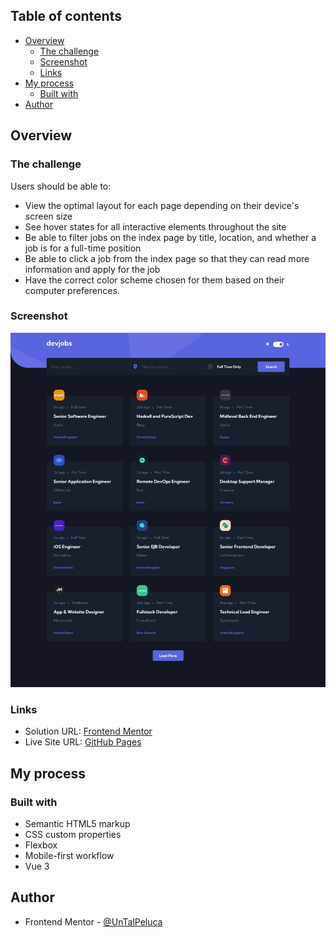 ## Table of contents

- [Overview](#overview)
  - [The challenge](#the-challenge)
  - [Screenshot](#screenshot)
  - [Links](#links)
- [My process](#my-process)
  - [Built with](#built-with)
- [Author](#author)

## Overview

### The challenge

Users should be able to:

- View the optimal layout for each page depending on their device's screen size
- See hover states for all interactive elements throughout the site
- Be able to filter jobs on the index page by title, location, and whether a job is for a full-time position
- Be able to click a job from the index page so that they can read more information and apply for the job
- Have the correct color scheme chosen for them based on their computer preferences.

### Screenshot

![](./screenshot.jpg)

### Links

- Solution URL: [Frontend Mentor](https://www.frontendmentor.io/solutions/dev-jobs-app-with-vue-mDIqEMZkJ)
- Live Site URL: [GitHub Pages](https://untalpeluca.github.io/DevJobsApp/)

## My process

### Built with

- Semantic HTML5 markup
- CSS custom properties
- Flexbox
- Mobile-first workflow
- Vue 3

## Author

- Frontend Mentor - [@UnTalPeluca](https://www.frontendmentor.io/profile/untalpeluca)
